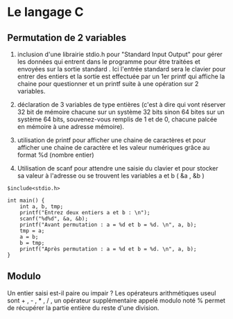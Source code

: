 # Le langage C

## Permutation de 2 variables
1) inclusion d'une librairie stdio.h pour "Standard Input Output" pour gérer les données qui entrent dans le programme pour être traitées et envoyées sur la sortie standard . Ici l'entrée standard sera le clavier pour entrer des entiers et  la sortie est effectuée par un 1er printf qui affiche la chaine pour questionner et un printf suite à une opération sur 2 variables.

2) déclaration de 3 variables de type entières (c'est à dire qui vont réserver 32 bit de mémoire chacune sur un système 32 bits sinon 64 bites sur un système 64 bits, souvenez-vous remplis de 1 et de 0, chacune palcée en mémoire à une adresse mémoire).

3) utilisation de printf pour afficher une chaine de caractères et pour afficher une chaine de caractère et les valeur numériques grâce au format %d (nombre entier)

4) Utilisation de scanf pour attendre une saisie du clavier et pour stocker sa valeur à l'adresse ou se trouvent les variables a et b ( &a , &b )
```
$include<stdio.h>

int main() {
    int a, b, tmp;
    printf("Entrez deux entiers a et b : \n");
    scanf("%d%d", &a, &b);
    printf("Avant permutation : a = %d et b = %d. \n", a, b);
    tmp = a;
    a = b;
    b = tmp;
    printf("Après permutation : a = %d et b = %d. \n", a, b);
}
```

## Modulo
Un entier saisi est-il paire ou impair ?
Les opérateurs arithmétiques useul sont + , - , * , / , un opérateur supplémentaire appelé modulo noté %  permet de récupérer la partie entière du reste d'une division.